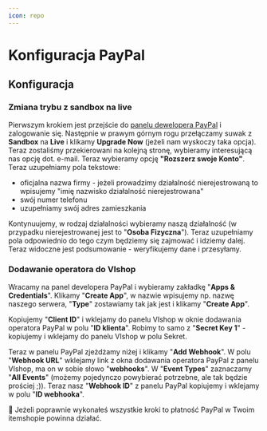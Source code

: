 ```yaml
---
icon: repo
---
```


# Konfiguracja PayPal

## Konfiguracja
### Zmiana trybu z sandbox na live
Pierwszym krokiem jest przejście do [panelu dewelopera PayPal](https://developer.paypal.com/dashboard/) i zalogowanie się.
Następnie w prawym górnym rogu przełączamy suwak z **Sandbox** na **Live** i klikamy **Upgrade Now** (jeżeli nam wyskoczy taka opcja). 
Teraz zostaliśmy przekierowani na kolejną stronę, wybieramy interesującą nas opcję dot. e-mail. Teraz wybieramy opcję
**"Rozszerz swoje Konto"**. Teraz uzupełniamy pola tekstowe:
- oficjalna nazwa firmy - jeżeli prowadzimy działalność nierejestrowaną to wpisujemy "imię nazwisko działalność nierejestrowana"
- swój numer telefonu
- uzupełniamy swój adres zamieszkania 

Kontynuujemy, w rodzaj działalności wybieramy naszą działalność (w przypadku nierejestrowanej jest to "**Osoba Fizyczna**").
Teraz uzupełniamy pola odpowiednio do tego czym będziemy się zajmować i idziemy dalej. Teraz widoczne jest podsumowanie -
weryfikujemy dane i przesyłamy.
### Dodawanie operatora do VIshop
Wracamy na panel developera PayPal i wybieramy zakładkę "**Apps & Credentials**". Klikamy "**Create App**", w nazwie wpisujemy np.
nazwę naszego serwera, "**Type**" zostawiamy tak jak jest i klikamy "**Create App**".

Kopiujemy "**Client ID**" i wklejamy do panelu VIshop w oknie dodawania operatora PayPal w polu "**ID klienta**". Robimy to samo z
"**Secret Key 1**" - kopiujemy i wklejamy do panelu VIshop w polu Sekret.


Teraz w panelu PayPal zjeżdżamy niżej i klikamy "**Add Webhook**". W polu "**Webhook URL**" wklejamy link z okna dodawania operatora PayPal
z panelu VIshop, ma on w sobie słowo "**webhooks**". W "**Event Types**" zaznaczamy "**All Events**" (możemy pojedynczo powybierać 
potrzebne, ale tak będzie prościej ;)). Teraz nasz "**Webhook ID**" z panelu PayPal kopiujemy i wklejamy w polu "**ID webhooka**".

:tada: Jeżeli poprawnie wykonałeś wszystkie kroki to płatność PayPal w Twoim itemshopie powinna działać.
